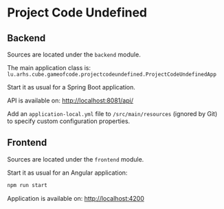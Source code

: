 # Project Code Undefined

## Backend

Sources are located under the `backend` module.

The main application class is:
`lu.arhs.cube.gameofcode.projectcodeundefined.ProjectCodeUndefinedApp`

Start it as usual for a Spring Boot application.

API is available on:
<http://localhost:8081/api/>

Add an `application-local.yml` file to `/src/main/resources` (ignored by Git) to specify custom configuration properties.

## Frontend

Sources are located under the `frontend` module.

Start it as usual for an Angular application:
```sh
npm run start
```

Application is available on:
<http://localhost:4200>